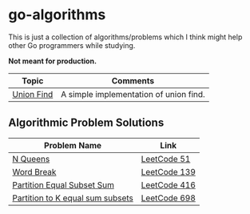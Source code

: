 # go-algorithms

This is just a collection of algorithms/problems which I think might help other Go programmers while studying. 

**Not meant for production.**

| Topic | Comments |
| --- | --- |
| [Union Find](https://github.com/deepakborania/go-algorithms/tree/master/unionfind) | A simple implementation of union find. |

## Algorithmic Problem Solutions
| Problem Name | Link |
| --- | --- |
| [N Queens](https://github.com/deepakborania/go-algorithms/tree/master/problems/nqueens/main.go) | [LeetCode 51](https://leetcode.com/problems/n-queens/) |
| [Word Break](https://github.com/deepakborania/go-algorithms/tree/master/problems/strings/wordbreak/main.go) | [LeetCode 139](https://leetcode.com/problems/word-break/) |
| [Partition Equal Subset Sum](https://github.com/deepakborania/go-algorithms/tree/master/problems/kequalsumsubsets) | [LeetCode 416](https://leetcode.com/problems/partition-equal-subset-sum/) |
| [Partition to K equal sum subsets](https://github.com/deepakborania/go-algorithms/tree/master/problems/kequalsumsubsets) | [LeetCode 698](https://leetcode.com/problems/partition-to-k-equal-sum-subsets/) |

